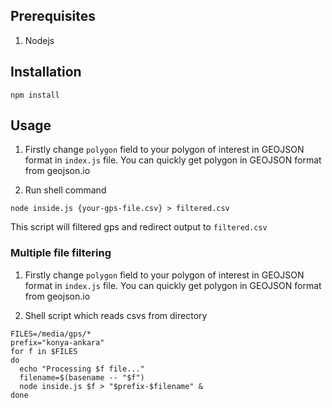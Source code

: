 ## Prerequisites 

1. Nodejs

## Installation

```
npm install
```

## Usage

1. Firstly change `polygon` field to your polygon of interest in GEOJSON format in `index.js` file. You can quickly get polygon in GEOJSON format from geojson.io 

2. Run shell command 
```
node inside.js {your-gps-file.csv} > filtered.csv

```
This script will filtered gps and redirect output to `filtered.csv`

### Multiple file filtering

1. Firstly change `polygon` field to your polygon of interest in GEOJSON format in `index.js` file. You can quickly get polygon in GEOJSON format from geojson.io 

2. Shell script which reads csvs from directory
```
FILES=/media/gps/*
prefix="konya-ankara"
for f in $FILES
do
  echo "Processing $f file..."
  filename=$(basename -- "$f")
  node inside.js $f > "$prefix-$filename" & 
done


```
